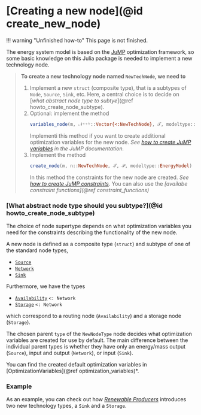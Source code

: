 # [Creating a new node](@id create_new_node)

!!! warning "Unfinished how-to"
    This page is not finished.


The energy system model is based on the [JuMP](https://jump.dev/JuMP.jl/stable/)
optimization framework, so some basic knowledge on this Julia package is needed
to implement a new technology node.

> **To create a new technology node named `NewTechNode`, we need to**
>  1. Implement a new `struct` (composite type), that is a subtypes of `Node`,
>     `Source`, `Sink`, etc. Here, a central choice is to decide on [*what abstract node type to subtye*](@ref howto_create_node_subtype).
>  2. Optional: implement the method
>     ```julia
>     variables_node(m, 𝒩ˢᵘᵇ::Vector{<:NewTechNode}, 𝒯, modeltype::EnergyModel)
>     ``` 
>     Implementi this method if you want to create additional optimization variables for the new node. *See  [how to create JuMP variables](https://jump.dev/JuMP.jl/stable/manual/variables/) in the JuMP documentation.*
>  3. Implement the method
>     ```julia
>     create_node(m, n::NewTechNode, 𝒯, 𝒫, modeltype::EnergyModel)
>     ``` 
>      In this method the constraints for the new node are created. *See [how to create JuMP constraints](https://jump.dev/JuMP.jl/stable/manual/constraints/)*. You can also use the *[availabe constraint functions](@ref constraint_functions)*
>

### [What abstract node type should you subtype?](@id howto_create_node_subtype)

The choice of node supertype depends on what optimization variables you need for the constraints describing the functionality of the new node.

A new node is defined as a composite type (`struct`) and subtype of one of the standard node types,

- [`Source`](@ref)
- [`Network`](@ref)
- [`Sink`](@ref)

Furthermore, we have the types

- [`Availability`](@ref) `<: Network`
- [`Storage`](@ref) `<: Network`

which correspond to a routing node (`Availability`) and a storage node (`Storage`).

The chosen parent `type` of the `NewNodeType` node decides what optimization variables are created for use by default. The main difference between the individual parent types is whether they have only an energy/mass output (`Source`), input and output (`Network`), or input (`Sink`).

You can find the created default optimization variables in [OptimizationVariables](@ref optimization_variables)*.

### Example

As an example, you can check out how *[Renewable Producers](https://gitlab.sintef.no/clean_export/energymodelsrenewableproducers.jl)* introduces two new technology types, a `Sink` and a `Storage`.

